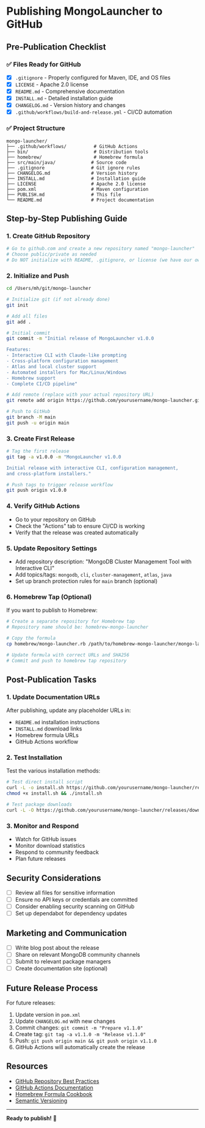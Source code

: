 # Publishing MongoLauncher to GitHub

## Pre-Publication Checklist

### ✅ Files Ready for GitHub
- [x] `.gitignore` - Properly configured for Maven, IDE, and OS files
- [x] `LICENSE` - Apache 2.0 license
- [x] `README.md` - Comprehensive documentation
- [x] `INSTALL.md` - Detailed installation guide
- [x] `CHANGELOG.md` - Version history and changes
- [x] `.github/workflows/build-and-release.yml` - CI/CD automation

### ✅ Project Structure
```
mongo-launcher/
├── .github/workflows/          # GitHub Actions
├── bin/                        # Distribution tools
├── homebrew/                   # Homebrew formula
├── src/main/java/             # Source code
├── .gitignore                 # Git ignore rules
├── CHANGELOG.md               # Version history
├── INSTALL.md                 # Installation guide
├── LICENSE                    # Apache 2.0 license
├── pom.xml                    # Maven configuration
├── PUBLISH.md                 # This file
└── README.md                  # Project documentation
```

## Step-by-Step Publishing Guide

### 1. Create GitHub Repository
```bash
# Go to github.com and create a new repository named "mongo-launcher"
# Choose public/private as needed
# Do NOT initialize with README, .gitignore, or license (we have our own)
```

### 2. Initialize and Push
```bash
cd /Users/mh/git/mongo-launcher

# Initialize git (if not already done)
git init

# Add all files
git add .

# Initial commit
git commit -m "Initial release of MongoLauncher v1.0.0

Features:
- Interactive CLI with Claude-like prompting
- Cross-platform configuration management
- Atlas and local cluster support
- Automated installers for Mac/Linux/Windows
- Homebrew support
- Complete CI/CD pipeline"

# Add remote (replace with your actual repository URL)
git remote add origin https://github.com/yourusername/mongo-launcher.git

# Push to GitHub
git branch -M main
git push -u origin main
```

### 3. Create First Release
```bash
# Tag the first release
git tag -a v1.0.0 -m "MongoLauncher v1.0.0

Initial release with interactive CLI, configuration management, 
and cross-platform installers."

# Push tags to trigger release workflow
git push origin v1.0.0
```

### 4. Verify GitHub Actions
- Go to your repository on GitHub
- Check the "Actions" tab to ensure CI/CD is working
- Verify that the release was created automatically

### 5. Update Repository Settings
- Add repository description: "MongoDB Cluster Management Tool with Interactive CLI"
- Add topics/tags: `mongodb`, `cli`, `cluster-management`, `atlas`, `java`
- Set up branch protection rules for `main` branch (optional)

### 6. Homebrew Tap (Optional)
If you want to publish to Homebrew:

```bash
# Create a separate repository for Homebrew tap
# Repository name should be: homebrew-mongo-launcher

# Copy the formula
cp homebrew/mongo-launcher.rb /path/to/homebrew-mongo-launcher/mongo-launcher.rb

# Update formula with correct URLs and SHA256
# Commit and push to homebrew tap repository
```

## Post-Publication Tasks

### 1. Update Documentation URLs
After publishing, update any placeholder URLs in:
- `README.md` installation instructions
- `INSTALL.md` download links
- Homebrew formula URLs
- GitHub Actions workflow

### 2. Test Installation
Test the various installation methods:
```bash
# Test direct install script
curl -L -o install.sh https://github.com/yourusername/mongo-launcher/releases/download/v1.0.0/install.sh
chmod +x install.sh && ./install.sh

# Test package downloads
curl -L -O https://github.com/yourusername/mongo-launcher/releases/download/v1.0.0/mongo-launcher-1.0.0-universal.tar.gz
```

### 3. Monitor and Respond
- Watch for GitHub issues
- Monitor download statistics
- Respond to community feedback
- Plan future releases

## Security Considerations

- [ ] Review all files for sensitive information
- [ ] Ensure no API keys or credentials are committed
- [ ] Consider enabling security scanning on GitHub
- [ ] Set up dependabot for dependency updates

## Marketing and Communication

- [ ] Write blog post about the release
- [ ] Share on relevant MongoDB community channels
- [ ] Submit to relevant package managers
- [ ] Create documentation site (optional)

## Future Release Process

For future releases:

1. Update version in `pom.xml`
2. Update `CHANGELOG.md` with new changes
3. Commit changes: `git commit -m "Prepare v1.1.0"`
4. Create tag: `git tag -a v1.1.0 -m "Release v1.1.0"`
5. Push: `git push origin main && git push origin v1.1.0`
6. GitHub Actions will automatically create the release

## Resources

- [GitHub Repository Best Practices](https://docs.github.com/en/repositories)
- [GitHub Actions Documentation](https://docs.github.com/en/actions)
- [Homebrew Formula Cookbook](https://docs.brew.sh/Formula-Cookbook)
- [Semantic Versioning](https://semver.org/)

---

**Ready to publish!** 🚀
